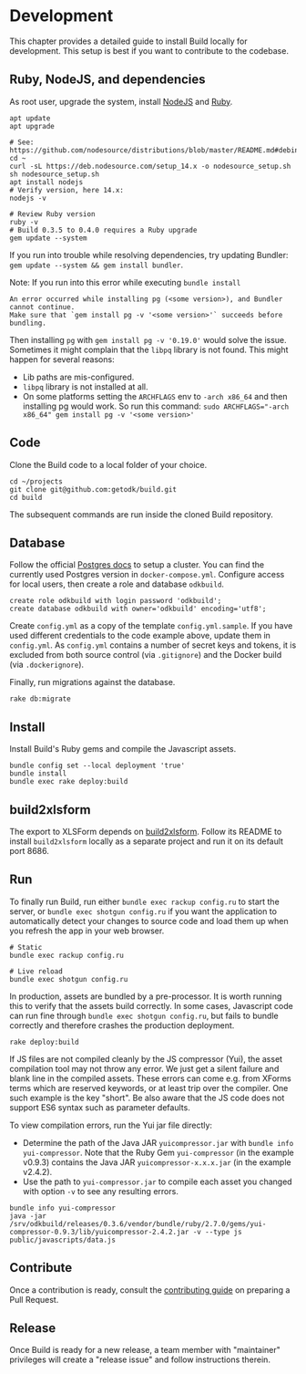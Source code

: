 # Development
This chapter provides a detailed guide to install Build locally for development.
This setup is best if you want to contribute to the codebase.

## Ruby, NodeJS, and dependencies
As root user, upgrade the system, install [NodeJS](https://nodejs.org/) and 
[Ruby](https://www.ruby-lang.org/en/documentation/installation/).

```
apt update
apt upgrade

# See: https://github.com/nodesource/distributions/blob/master/README.md#debinstall
cd ~
curl -sL https://deb.nodesource.com/setup_14.x -o nodesource_setup.sh
sh nodesource_setup.sh
apt install nodejs
# Verify version, here 14.x:
nodejs -v

# Review Ruby version
ruby -v
# Build 0.3.5 to 0.4.0 requires a Ruby upgrade
gem update --system
```

If you run into trouble while resolving dependencies, try updating Bundler: `gem update --system && gem install bundler`.

Note: If you run into this error while executing `bundle install`
```
An error occurred while installing pg (<some version>), and Bundler cannot continue.
Make sure that `gem install pg -v '<some version>'` succeeds before bundling.
```

Then installing `pg` with `gem install pg -v '0.19.0'` would solve the issue. 
Sometimes it might complain that the `libpq` library is not found. This might happen for several reasons:

* Lib paths are mis-configured.
* `libpq` library is not installed at all. 
* On some platforms setting the `ARCHFLAGS` env to `-arch x86_64` and then installing pg would work. 
  So run this command: `sudo ARCHFLAGS="-arch x86_64" gem install pg -v '<some version>'`

## Code
Clone the Build code to a local folder of your choice. 

```
cd ~/projects
git clone git@github.com:getodk/build.git
cd build
```

The subsequent commands are run inside the cloned Build repository.

## Database
Follow the official [Postgres docs](https://www.postgresql.org/) to setup a cluster.
You can find the currently used Postgres version in `docker-compose.yml`.
Configure access for local users, then create a role and database `odkbuild`.

```
create role odkbuild with login password 'odkbuild';
create database odkbuild with owner='odkbuild' encoding='utf8';
```

Create `config.yml` as a copy of the template `config.yml.sample`.
If you have used different credentials to the code example above, update them in `config.yml`.
As `config.yml` contains a number of secret keys and tokens, it is excluded from both source control (via `.gitignore`)
and the Docker build (via `.dockerignore`).

Finally, run migrations against the database.

```
rake db:migrate
```

## Install
Install Build's Ruby gems and compile the Javascript assets.

```
bundle config set --local deployment 'true'
bundle install
bundle exec rake deploy:build
```

## build2xlsform
The export to XLSForm depends on [build2xlsform](https://github.com/getodk/build2xlsform). 
Follow its README to install `build2xlsform` locally as a separate project and run it on its default port 8686.

## Run
To finally run Build, run either `bundle exec rackup config.ru` to start the server, or `bundle exec shotgun config.ru` if you want the application to automatically detect your changes to source code and load them up when you refresh the app in your web browser.

```
# Static
bundle exec rackup config.ru

# Live reload
bundle exec shotgun config.ru
```

In production, assets are bundled by a pre-processor. It is worth running this to verify that the assets build correctly. 
In some cases, Javascript code can run fine through `bundle exec shotgun config.ru`, but fails to bundle correctly and therefore crashes the production deployment.

```
rake deploy:build
```

If JS files are not compiled cleanly by the JS compressor (Yui), the asset compilation tool may not throw any error. We just get a silent failure and blank line in the compiled assets. These errors can come e.g. from XForms terms which are reserved keywords, or at least trip over the compiler. One such example is the key "short". Be also aware that the JS code does not support ES6 syntax such as parameter defaults.

To view compilation errors, run the Yui jar file directly:

* Determine the path of the Java JAR `yuicompressor.jar` with `bundle info yui-compressor`. 
  Note that the Ruby Gem `yui-compressor` (in the example v0.9.3) contains the Java JAR `yuicompressor-x.x.x.jar` (in the example v2.4.2).
* Use the path to `yui-compressor.jar` to compile each asset you changed with option `-v` to see any resulting errors.

```
bundle info yui-compressor
java -jar /srv/odkbuild/releases/0.3.6/vendor/bundle/ruby/2.7.0/gems/yui-compressor-0.9.3/lib/yuicompressor-2.4.2.jar -v --type js public/javascripts/data.js
```

## Contribute
Once a contribution is ready, consult the [contributing guide](contribute.md) on preparing a Pull Request.

## Release
Once Build is ready for a new release, a team member with "maintainer" privileges will create a "release issue" and follow instructions therein.
